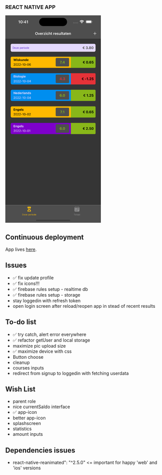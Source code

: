 ### REACT NATIVE APP
<img src="assets/screenshot.png"  width="300px"/>

## Continuous deployment

App lives [here](https://sashas-results-tracker.netlify.app/).


## Issues
- ✅ fix update profile
- ✅ fix icons!!! 
- ✅ firebase rules setup - realtime db
- ✅ firebase rules setup - storage
- stay loggedin with refresh token
- open login screen after reload/reopen app in stead of recent results

## To-do list
- ✅ try catch, alert error everywhere
- ✅ refactor getUser and local storage
- maximize pic upload size
- ✅ maximize device with css
- Button choose
- cleanup
- courses inputs
- redirect from signup to loggedin with fetching userdata

## Wish List
- parent role
- nice currentSaldo interface
- ✅ app-icon
- better app-icon
- splashscreen
- statistics
- amount inputs

## Dependencies issues
- react-native-reanimated": "^2.5.0" <= important for happy 'web' and 'ios' versions

